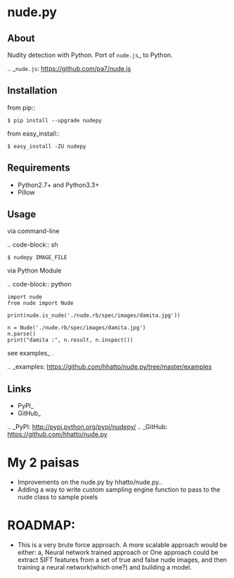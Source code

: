 nude.py
=======

About
-----
Nudity detection with Python. Port of `nude.js`_ to Python.

.. _`nude.js`: https://github.com/pa7/nude.js


Installation
------------
from pip::

    $ pip install --upgrade nudepy

from easy_install::

    $ easy_install -ZU nudepy


Requirements
------------
* Python2.7+ and Python3.3+
* Pillow


Usage
-----
via command-line

.. code-block:: sh

    $ nudepy IMAGE_FILE

via Python Module

.. code-block:: python

    import nude
    from nude import Nude

    print(nude.is_nude('./nude.rb/spec/images/damita.jpg'))

    n = Nude('./nude.rb/spec/images/damita.jpg')
    n.parse()
    print("damita :", n.result, n.inspect())

see examples_ .

.. _examples: https://github.com/hhatto/nude.py/tree/master/examples

Links
-----
* PyPI_
* GitHub_

.. _PyPI: http://pypi.python.org/pypi/nudepy/
.. _GitHub: https://github.com/hhatto/nude.py


# My 2 paisas
* Improvements on the nude.py by hhatto/nude.py..
*  Adding a way to write custom sampling engine function to pass to the nude class to sample pixels

# ROADMAP:
* This is a very brute force approach. A more scalable approach would be either:
	a, Neural network trained approach or
	One approach could be extract SIFT features from a set of true and false nude images,
	and then training a neural network(which one?) and building a model.
